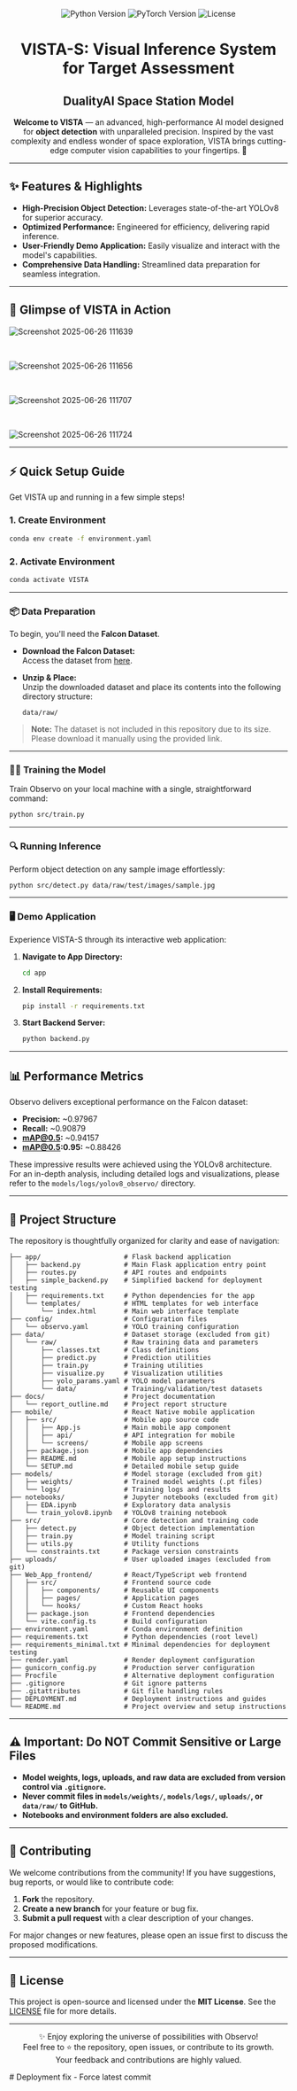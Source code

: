 <p align="center">
  <img src="https://img.shields.io/badge/Python-3.8%2B-blue?style=for-the-badge&logo=python" alt="Python Version">
  <img src="https://img.shields.io/badge/PyTorch-1.9%2B-orange?style=for-the-badge&logo=pytorch" alt="PyTorch Version">
  <img src="https://img.shields.io/badge/License-MIT-green?style=for-the-badge" alt="License">
</p>

<h1 align="center">VISTA-S: Visual Inference System for Target Assessment  </h1>
<h2 align="center">DualityAI Space Station Model </h2>

<p align="center">
  <b>Welcome to <strong>VISTA</strong></b> — an advanced, high-performance AI model designed for <b>object detection</b> with unparalleled precision.
  Inspired by the vast complexity and endless wonder of space exploration, VISTA brings cutting-edge computer vision capabilities to your fingertips. 🌌
</p>

---

## ✨ Features & Highlights

- **High-Precision Object Detection:** Leverages state-of-the-art YOLOv8 for superior accuracy.
- **Optimized Performance:** Engineered for efficiency, delivering rapid inference.
- **User-Friendly Demo Application:** Easily visualize and interact with the model's capabilities.
- **Comprehensive Data Handling:** Streamlined data preparation for seamless integration.

---

## 📸 Glimpse of VISTA in Action

![Screenshot 2025-06-26 111639](https://github.com/user-attachments/assets/ef5defcd-19df-4515-be84-acdd09346f24)

<br>

![Screenshot 2025-06-26 111656](https://github.com/user-attachments/assets/bd32a41b-ecf9-48e3-b233-11f638d9783c)

<br>

![Screenshot 2025-06-26 111707](https://github.com/user-attachments/assets/ad7b5e0a-3c0a-47b6-8202-efc10d108cd2)

<br>

![Screenshot 2025-06-26 111724](https://github.com/user-attachments/assets/1b65551c-454b-4799-b8dc-136a10ea9b26)

---

## ⚡️ Quick Setup Guide

Get VISTA up and running in a few simple steps!

### 1. Create Environment

```bash
conda env create -f environment.yaml
```

### 2. Activate Environment

```bash
conda activate VISTA
```

---

### 📦 Data Preparation

To begin, you'll need the **Falcon Dataset**.

- **Download the Falcon Dataset:**  
  Access the dataset from [here](#). <!-- Add actual link if available -->

- **Unzip & Place:**  
  Unzip the downloaded dataset and place its contents into the following directory structure:

  ```
  data/raw/
  ```

> **Note:** The dataset is not included in this repository due to its size. Please download it manually using the provided link.

---

### 🏋️‍♂️ Training the Model

Train Observo on your local machine with a single, straightforward command:

```bash
python src/train.py
```

---

### 🔍 Running Inference

Perform object detection on any sample image effortlessly:

```bash
python src/detect.py data/raw/test/images/sample.jpg
```

---

### 🖥️ Demo Application

Experience VISTA-S through its interactive web application:

1. **Navigate to App Directory:**

    ```bash
    cd app
    ```

2. **Install Requirements:**

    ```bash
    pip install -r requirements.txt
    ```

3. **Start Backend Server:**

    ```bash
    python backend.py
    ```

---

## 📊 Performance Metrics

Observo delivers exceptional performance on the Falcon dataset:

- **Precision:** ~0.97967  
- **Recall:** ~0.90879
- **mAP@0.5:** ~0.94157 
- **mAP@0.5:0.95:** ~0.88426

These impressive results were achieved using the YOLOv8 architecture.  
For an in-depth analysis, including detailed logs and visualizations, please refer to the `models/logs/yolov8_observo/` directory.

---

## 📝 Project Structure

The repository is thoughtfully organized for clarity and ease of navigation:

```
├── app/                     # Flask backend application
│   ├── backend.py           # Main Flask application entry point
│   ├── routes.py            # API routes and endpoints
│   ├── simple_backend.py    # Simplified backend for deployment testing
│   ├── requirements.txt     # Python dependencies for the app
│   └── templates/           # HTML templates for web interface
│       └── index.html       # Main web interface template
├── config/                  # Configuration files
│   └── observo.yaml         # YOLO training configuration
├── data/                    # Dataset storage (excluded from git)
│   └── raw/                 # Raw training data and parameters
│       ├── classes.txt      # Class definitions
│       ├── predict.py       # Prediction utilities
│       ├── train.py         # Training utilities
│       ├── visualize.py     # Visualization utilities
│       ├── yolo_params.yaml # YOLO model parameters
│       └── data/            # Training/validation/test datasets
├── docs/                    # Project documentation
│   └── report_outline.md    # Project report structure
├── mobile/                  # React Native mobile application
│   ├── src/                 # Mobile app source code
│   │   ├── App.js           # Main mobile app component
│   │   ├── api/             # API integration for mobile
│   │   └── screens/         # Mobile app screens
│   ├── package.json         # Mobile app dependencies
│   ├── README.md            # Mobile app setup instructions
│   └── SETUP.md             # Detailed mobile setup guide
├── models/                  # Model storage (excluded from git)
│   ├── weights/             # Trained model weights (.pt files)
│   └── logs/                # Training logs and results
├── notebooks/               # Jupyter notebooks (excluded from git)
│   ├── EDA.ipynb            # Exploratory data analysis
│   └── train_yolov8.ipynb   # YOLOv8 training notebook
├── src/                     # Core detection and training code
│   ├── detect.py            # Object detection implementation
│   ├── train.py             # Model training script
│   ├── utils.py             # Utility functions
│   └── constraints.txt      # Package version constraints
├── uploads/                 # User uploaded images (excluded from git)
├── Web_App_frontend/        # React/TypeScript web frontend
│   ├── src/                 # Frontend source code
│   │   ├── components/      # Reusable UI components
│   │   ├── pages/           # Application pages
│   │   └── hooks/           # Custom React hooks
│   ├── package.json         # Frontend dependencies
│   └── vite.config.ts       # Build configuration
├── environment.yaml         # Conda environment definition
├── requirements.txt         # Python dependencies (root level)
├── requirements_minimal.txt # Minimal dependencies for deployment testing
├── render.yaml              # Render deployment configuration
├── gunicorn_config.py       # Production server configuration
├── Procfile                 # Alternative deployment configuration
├── .gitignore               # Git ignore patterns
├── .gitattributes           # Git file handling rules
├── DEPLOYMENT.md            # Deployment instructions and guides
└── README.md                # Project overview and setup instructions
```

---

## ⚠️ Important: Do NOT Commit Sensitive or Large Files

- **Model weights, logs, uploads, and raw data are excluded from version control via `.gitignore`.**
- **Never commit files in `models/weights/`, `models/logs/`, `uploads/`, or `data/raw/` to GitHub.**
- **Notebooks and environment folders are also excluded.**

---

## 🤝 Contributing

We welcome contributions from the community! If you have suggestions, bug reports, or would like to contribute code:

1. **Fork** the repository.
2. **Create a new branch** for your feature or bug fix.
3. **Submit a pull request** with a clear description of your changes.

For major changes or new features, please open an issue first to discuss the proposed modifications.

---

## 📄 License

This project is open-source and licensed under the **MIT License**. See the [LICENSE](LICENSE) file for more details.

---

<p align="center">
  ✨ Enjoy exploring the universe of possibilities with Observo! <br>
  Feel free to ⭐️ the repository, open issues, or contribute to its growth.<br>
  Your feedback and contributions are highly valued.
</p>

#   D e p l o y m e n t   f i x   -   F o r c e   l a t e s t   c o m m i t  
 